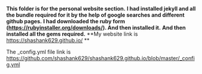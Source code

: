 **This folder is for the personal website section.**
**I had installed jekyll and all the bundle required for it by the help of google searches and different github pages.**
**I had downloaded the ruby form (https://rubyinstaller.org/downloads/). And then installed it.**
**And then installed all the gems required.**
**My website link is https://shashank629.github.io/ **

The _config.yml file link is https://github.com/shashank629/shashank629.github.io/blob/master/_config.yml
